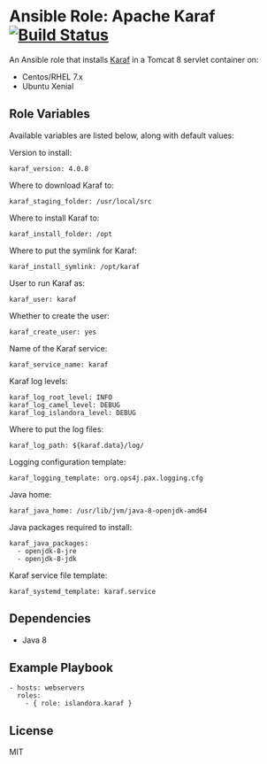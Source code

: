 # Ansible Role: Apache Karaf [![Build Status](https://travis-ci.org/Islandora-Devops/ansible-role-karaf.svg?branch=master)](https://travis-ci.org/Islandora-Devops/ansible-role-karaf)

An Ansible role that installs [Karaf](https://karaf.apache.org) in a Tomcat 8 servlet container on:

* Centos/RHEL 7.x
* Ubuntu Xenial

## Role Variables

Available variables are listed below, along with default values:

Version to install:
```
karaf_version: 4.0.8
```

Where to download Karaf to:
```
karaf_staging_folder: /usr/local/src
```

Where to install Karaf to:
```
karaf_install_folder: /opt
```

Where to put the symlink for Karaf:
```
karaf_install_symlink: /opt/karaf
```

User to run Karaf as:
```
karaf_user: karaf
```

Whether to create the user:
```
karaf_create_user: yes
```

Name of the Karaf service:
```
karaf_service_name: karaf
```

Karaf log levels:
```
karaf_log_root_level: INFO
karaf_log_camel_level: DEBUG
karaf_log_islandora_level: DEBUG
```

Where to put the log files:
```
karaf_log_path: ${karaf.data}/log/
```

Logging configuration template:
```
karaf_logging_template: org.ops4j.pax.logging.cfg
```

Java home:
```
karaf_java_home: /usr/lib/jvm/java-8-openjdk-amd64
```

Java packages required to install:
```
karaf_java_packages:
  - openjdk-8-jre
  - openjdk-8-jdk
```

Karaf service file template:
```
karaf_systemd_template: karaf.service
```

## Dependencies

* Java 8
  
## Example Playbook

    - hosts: webservers
      roles:
        - { role: islandora.karaf }

## License

MIT
